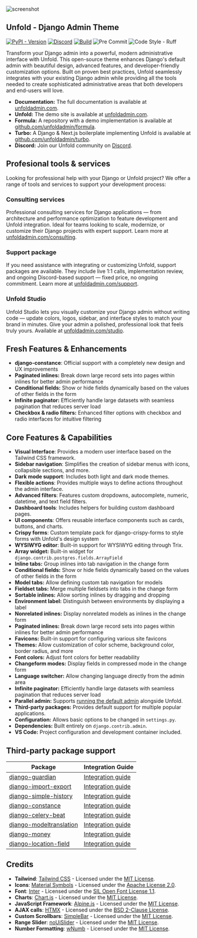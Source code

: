 ![screenshot](https://github.com/user-attachments/assets/87aaad04-f454-42aa-b9ac-e14d41f189ac)

## Unfold - Django Admin Theme

[![PyPI - Version](https://img.shields.io/pypi/v/django-unfold.svg?style=for-the-badge)](https://pypi.org/project/django-unfold/)
[![Discord](https://img.shields.io/discord/1297493955231088650?style=for-the-badge&logo=discord&logoColor=%23ffffff&color=7289da)](https://discord.gg/9sQj9MEbNz)
[![Build](https://img.shields.io/github/actions/workflow/status/unfoldadmin/django-unfold/release.yml?style=for-the-badge)](https://github.com/unfoldadmin/django-unfold/actions?query=workflow%3Arelease)
![Pre Commit](https://img.shields.io/badge/pre--commit-enabled-brightgreen?logo=pre-commit&logoColor=white&style=for-the-badge)
![Code Style - Ruff](https://img.shields.io/badge/code%20style-ruff-30173D.svg?style=for-the-badge)

Transform your Django admin into a powerful, modern administrative interface with Unfold. This open-source theme enhances Django's default admin with beautiful design, advanced features, and developer-friendly customization options. Built on proven best practices, Unfold seamlessly integrates with your existing Django admin while providing all the tools needed to create sophisticated administrative areas that both developers and end-users will love.

- **Documentation:** The full documentation is available at [unfoldadmin.com](https://unfoldadmin.com?utm_medium=github&utm_source=unfold).
- **Unfold:** The demo site is available at [unfoldadmin.com](https://unfoldadmin.com?utm_medium=github&utm_source=unfold).
- **Formula:** A repository with a demo implementation is available at [github.com/unfoldadmin/formula](https://github.com/unfoldadmin/formula?utm_medium=github&utm_source=unfold).
- **Turbo:** A Django & Next.js boilerplate implementing Unfold is available at [github.com/unfoldadmin/turbo](https://github.com/unfoldadmin/turbo?utm_medium=github&utm_source=unfold).
- **Discord:** Join our Unfold community on [Discord](https://discord.gg/9sQj9MEbNz).

## Profesional tools & services

Looking for professional help with your Django or Unfold project? We offer a range of tools and services to support your development process:

### Consulting services

Professional consulting services for Django applications — from architecture and performance optimization to feature development and Unfold integration.
Ideal for teams looking to scale, modernize, or customize their Django projects with expert support. Learn more at [unfoldadmin.com/consulting](https://unfoldadmin.com/consulting/?utm_medium=github&utm_source=unfold).

### Support package

If you need assistance with integrating or customizing Unfold, support packages are available. They include live 1:1 calls, implementation review, and ongoing Discord-based support — fixed price, no ongoing commitment. Learn more at [unfoldadmin.com/support](https://unfoldadmin.com/support/?utm_medium=github&utm_source=unfold).

### Unfold Studio

Unfold Studio lets you visually customize your Django admin without writing code — update colors, logos, sidebar, and interface styles to match your brand in minutes. Give your admin a polished, professional look that feels truly yours. Available at [unfoldadmin.com/studio](https://unfoldadmin.com/studio).

## Fresh Features & Enhancements

- **django-constance**: Official support with a completely new design and UX improvements
- **Paginated inlines:** Break down large record sets into pages within inlines for better admin performance
- **Conditional fields:** Show or hide fields dynamically based on the values of other fields in the form
- **Infinite paginator:** Efficiently handle large datasets with seamless pagination that reduces server load
- **Checkbox & radio filters:** Enhanced filter options with checkbox and radio interfaces for intuitive filtering

## Core Features & Capabilities

- **Visual Interface**: Provides a modern user interface based on the Tailwind CSS framework.
- **Sidebar navigation**: Simplifies the creation of sidebar menus with icons, collapsible sections, and more.
- **Dark mode support**: Includes both light and dark mode themes.
- **Flexible actions**: Provides multiple ways to define actions throughout the admin interface.
- **Advanced filters**: Features custom dropdowns, autocomplete, numeric, datetime, and text field filters.
- **Dashboard tools**: Includes helpers for building custom dashboard pages.
- **UI components**: Offers reusable interface components such as cards, buttons, and charts.
- **Crispy forms**: Custom template pack for django-crispy-forms to style forms with Unfold's design system
- **WYSIWYG editor**: Built-in support for WYSIWYG editing through Trix.
- **Array widget:** Built-in widget for `django.contrib.postgres.fields.ArrayField`
- **Inline tabs:** Group inlines into tab navigation in the change form
- **Conditional fields:** Show or hide fields dynamically based on the values of other fields in the form
- **Model tabs:** Allow defining custom tab navigation for models
- **Fieldset tabs:** Merge multiple fieldsets into tabs in the change form
- **Sortable inlines:** Allow sorting inlines by dragging and dropping
- **Environment label:** Distinguish between environments by displaying a label
- **Nonrelated inlines:** Display nonrelated models as inlines in the change form
- **Paginated inlines:** Break down large record sets into pages within inlines for better admin performance
- **Favicons:** Built-in support for configuring various site favicons
- **Themes:** Allow customization of color scheme, background color, border radius, and more
- **Font colors:** Adjust font colors for better readability
- **Changeform modes:** Display fields in compressed mode in the change form
- **Language switcher:** Allow changing language directly from the admin area
- **Infinite paginator:** Efficiently handle large datasets with seamless pagination that reduces server load
- **Parallel admin:** Supports [running the default admin](https://unfoldadmin.com/blog/migrating-django-admin-unfold/?utm_medium=github&utm_source=unfold) alongside Unfold.
- **Third-party packages:** Provides default support for multiple popular applications.
- **Configuration:** Allows basic options to be changed in `settings.py`.
- **Dependencies:** Built entirely on `django.contrib.admin`.
- **VS Code:** Project configuration and development container included.

## Third-party package support

| Package                                                                              | Integration Guide                                                                       |
|--------------------------------------------------------------------------------------|-----------------------------------------------------------------------------------------|
| [django-guardian](https://github.com/django-guardian/django-guardian)                | [Integration guide](https://unfoldadmin.com/docs/integrations/django-guardian/)         |
| [django-import-export](https://github.com/django-import-export/django-import-export) | [Integration guide](https://unfoldadmin.com/docs/integrations/django-import-export/)    |
| [django-simple-history](https://github.com/jazzband/django-simple-history)           | [Integration guide](https://unfoldadmin.com/docs/integrations/django-simple-history/)   |
| [django-constance](https://github.com/jazzband/django-constance)                     | [Integration guide](https://unfoldadmin.com/docs/integrations/django-constance/)        |
| [django-celery-beat](https://github.com/celery/django-celery-beat)                   | [Integration guide](https://unfoldadmin.com/docs/integrations/django-celery-beat/)      |
| [django-modeltranslation](https://github.com/deschler/django-modeltranslation)       | [Integration guide](https://unfoldadmin.com/docs/integrations/django-modeltranslation/) |
| [django-money](https://github.com/django-money/django-money)                         | [Integration guide](https://unfoldadmin.com/docs/integrations/django-money/)            |
| [django-location-field](https://github.com/caioariede/django-location-field)         | [Integration guide](https://unfoldadmin.com/docs/integrations/django-location-field/)   |

## Credits

- **Tailwind**: [Tailwind CSS](https://github.com/tailwindlabs/tailwindcss) - Licensed under the [MIT License](https://opensource.org/licenses/MIT).
- **Icons**: [Material Symbols](https://github.com/google/material-design-icons) - Licensed under the [Apache License 2.0](https://www.apache.org/licenses/LICENSE-2.0).
- **Font**: [Inter](https://github.com/rsms/inter) - Licensed under the [SIL Open Font License 1.1](https://scripts.sil.org/OFL).
- **Charts**: [Chart.js](https://github.com/chartjs/Chart.js) - Licensed under the [MIT License](https://opensource.org/licenses/MIT).
- **JavaScript Framework**: [Alpine.js](https://github.com/alpinejs/alpine) - Licensed under the [MIT License](https://opensource.org/licenses/MIT).
- **AJAX calls**: [HTMX](https://htmx.org/) - Licensed under the [BSD 2-Clause License](https://opensource.org/licenses/BSD-2-Clause).
- **Custom Scrollbars**: [SimpleBar](https://github.com/Grsmto/simplebar) - Licensed under the [MIT License](https://opensource.org/licenses/MIT).
- **Range Slider**: [noUiSlider](https://github.com/leongersen/noUiSlider) - Licensed under the [MIT License](https://opensource.org/licenses/MIT).
- **Number Formatting**: [wNumb](https://github.com/leongersen/wnumb) - Licensed under the [MIT License](https://opensource.org/licenses/MIT).
